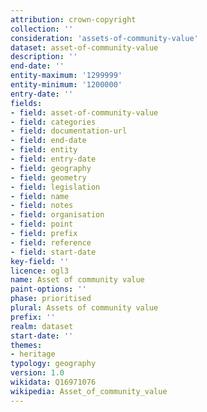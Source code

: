 ```yaml
---
attribution: crown-copyright
collection: ''
consideration: 'assets-of-community-value'
dataset: asset-of-community-value
description: ''
end-date: ''
entity-maximum: '1299999'
entity-minimum: '1200000'
entry-date: ''
fields:
- field: asset-of-community-value
- field: categories
- field: documentation-url
- field: end-date
- field: entity
- field: entry-date
- field: geography
- field: geometry
- field: legislation
- field: name
- field: notes
- field: organisation
- field: point
- field: prefix
- field: reference
- field: start-date
key-field: ''
licence: ogl3
name: Asset of community value
paint-options: ''
phase: prioritised
plural: Assets of community value
prefix: ''
realm: dataset
start-date: ''
themes:
- heritage
typology: geography
version: 1.0
wikidata: Q16971076
wikipedia: Asset_of_community_value
---
```


